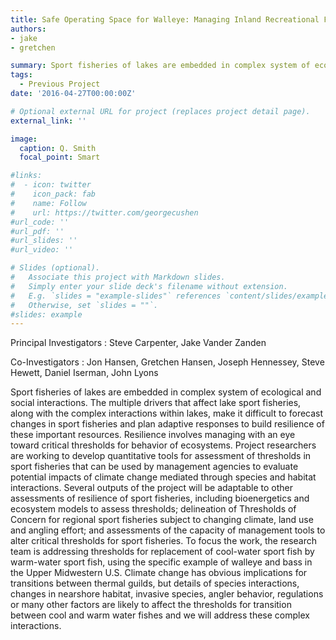 ```yaml
---
title: Safe Operating Space for Walleye: Managing Inland Recreational Fisheries for Climate Change
authors:
- jake
- gretchen

summary: Sport fisheries of lakes are embedded in complex system of ecological and social interactions. The multiple drivers that affect lake sport fisheries, along with the complex interactions within lakes, make it difficult to forecast changes in sport fisheries and plan adaptive responses to build resilience of these important resources. Resilience involves managing with an eye toward critical thresholds for behavior of ecosystems.
tags:
  - Previous Project
date: '2016-04-27T00:00:00Z'

# Optional external URL for project (replaces project detail page).
external_link: ''

image:
  caption: Q. Smith
  focal_point: Smart

#links:
#  - icon: twitter
#    icon_pack: fab
#    name: Follow
#    url: https://twitter.com/georgecushen
#url_code: ''
#url_pdf: ''
#url_slides: ''
#url_video: ''

# Slides (optional).
#   Associate this project with Markdown slides.
#   Simply enter your slide deck's filename without extension.
#   E.g. `slides = "example-slides"` references `content/slides/example-slides.md`.
#   Otherwise, set `slides = ""`.
#slides: example
---
```


Principal Investigators :
Steve Carpenter, Jake Vander Zanden

Co-Investigators :
Jon Hansen, Gretchen Hansen, Joseph Hennessey, Steve Hewett, Daniel Iserman, John Lyons

Sport fisheries of lakes are embedded in complex system of ecological and social interactions. The multiple drivers that affect lake sport fisheries, along with the complex interactions within lakes, make it difficult to forecast changes in sport fisheries and plan adaptive responses to build resilience of these important resources. Resilience involves managing with an eye toward critical thresholds for behavior of ecosystems. Project researchers are working to develop quantitative tools for assessment of thresholds in sport fisheries that can be used by management agencies to evaluate potential impacts of climate change mediated through species and habitat interactions. Several outputs of the project will be adaptable to other assessments of resilience of sport fisheries, including bioenergetics and ecosystem models to assess thresholds; delineation of Thresholds of Concern for regional sport fisheries subject to changing climate, land use and angling effort; and assessments of the capacity of management tools to alter critical thresholds for sport fisheries. To focus the work, the research team is addressing thresholds for replacement of cool-water sport fish by warm-water sport fish, using the specific example of walleye and bass in the Upper Midwestern U.S. Climate change has obvious implications for transitions between thermal guilds, but details of species interactions, changes in nearshore habitat, invasive species, angler behavior, regulations or many other factors are likely to affect the thresholds for transition between cool and warm water fishes and we will address these complex interactions. 
